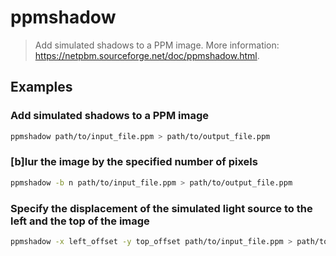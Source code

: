 # ppmshadow

> Add simulated shadows to a PPM image. More information: <https://netpbm.sourceforge.net/doc/ppmshadow.html>.

## Examples

### Add simulated shadows to a PPM image

```bash
ppmshadow path/to/input_file.ppm > path/to/output_file.ppm
```

### [b]lur the image by the specified number of pixels

```bash
ppmshadow -b n path/to/input_file.ppm > path/to/output_file.ppm
```

### Specify the displacement of the simulated light source to the left and the top of the image

```bash
ppmshadow -x left_offset -y top_offset path/to/input_file.ppm > path/to/output_file.ppm
```
